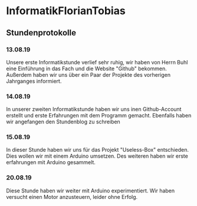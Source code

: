 # InformatikFlorianTobias

## Stundenprotokolle

### 13.08.19
Unsere erste Informatikstunde verlief sehr ruhig, wir haben von Herrn Buhl eine Einführung in das Fach und die Website "Github" bekommen. Außerdem haben wir uns über ein Paar der Projekte des vorherigen Jahrganges informiert.

### 14.08.19
In unserer zweiten Informatikstunde haben wir uns inen Github-Account erstellt und erste Erfahrungen mit dem Programm gemacht. Ebenfalls haben wir angefangen den Stundenblog zu schreiben

### 15.08.19
In dieser Stunde haben wir uns für das Projekt "Useless-Box" entschieden. Dies wollen wir mit einem Arduino umsetzen. Des weiteren haben wir erste erfahrungen mit Arduino gesammelt.

### 20.08.19
Diese Stunde haben wir weiter mit Arduino experimentiert. Wir haben versucht einen Motor anzusteuern, leider ohne Erfolg.


